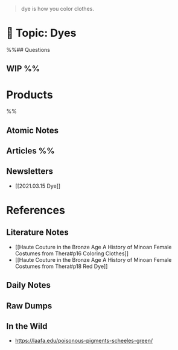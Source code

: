 > dye is how you color clothes. 

# 📎 Topic: Dyes
%%## Questions 
## WIP %%

# Products 
%% 
## Atomic Notes
## Articles %%
## Newsletters
* [[2021.03.15 Dye]]
# References
## Literature Notes
* [[Haute Couture in the Bronze Age A History of Minoan Female Costumes from Thera#p16 Coloring Clothes]]
* [[Haute Couture in the Bronze Age A History of Minoan Female Costumes from Thera#p18 Red Dye]]
## Daily Notes
## Raw Dumps
## In the Wild 

- https://laafa.edu/poisonous-pigments-scheeles-green/


